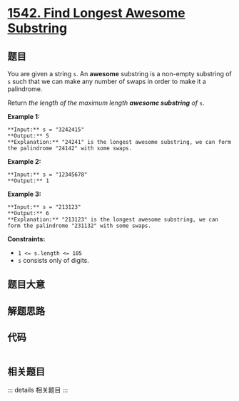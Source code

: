 # [1542. Find Longest Awesome Substring](https://leetcode.com/problems/find-longest-awesome-substring)

## 题目

You are given a string `s`. An **awesome** substring is a non-empty substring
of `s` such that we can make any number of swaps in order to make it a
palindrome.

Return _the length of the maximum length **awesome substring** of_ `s`.



**Example 1:**

    
    
    **Input:** s = "3242415"
    **Output:** 5
    **Explanation:** "24241" is the longest awesome substring, we can form the palindrome "24142" with some swaps.
    

**Example 2:**

    
    
    **Input:** s = "12345678"
    **Output:** 1
    

**Example 3:**

    
    
    **Input:** s = "213123"
    **Output:** 6
    **Explanation:** "213123" is the longest awesome substring, we can form the palindrome "231132" with some swaps.
    



**Constraints:**

  * `1 <= s.length <= 105`
  * `s` consists only of digits.


## 题目大意

## 解题思路

## 代码

```javascript

```

## 相关题目

::: details 相关题目
:::
